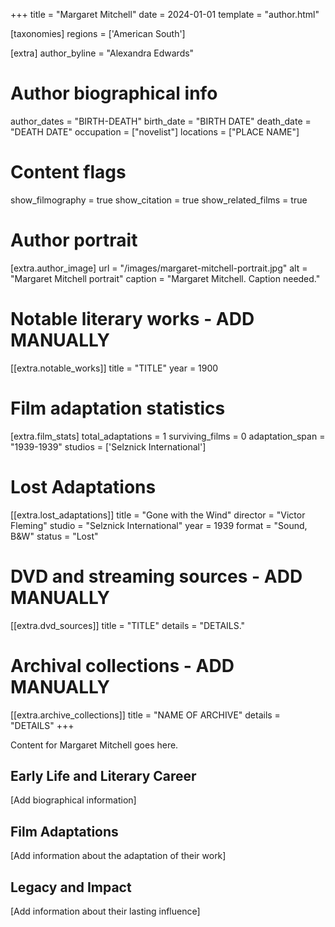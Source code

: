 +++
title = "Margaret Mitchell"
date = 2024-01-01
template = "author.html"

[taxonomies]
regions = ['American South']

[extra]
author_byline = "Alexandra Edwards"

# Author biographical info
author_dates = "BIRTH-DEATH"
birth_date = "BIRTH DATE"
death_date = "DEATH DATE"
occupation = ["novelist"]
locations = ["PLACE NAME"]

# Content flags
show_filmography = true
show_citation = true
show_related_films = true

# Author portrait
[extra.author_image]
url = "/images/margaret-mitchell-portrait.jpg"
alt = "Margaret Mitchell portrait"
caption = "Margaret Mitchell. Caption needed."

# Notable literary works - ADD MANUALLY
[[extra.notable_works]]
title = "TITLE"
year = 1900

# Film adaptation statistics
[extra.film_stats]
total_adaptations = 1
surviving_films = 0
adaptation_span = "1939-1939"
studios = ['Selznick International']
# Lost Adaptations
[[extra.lost_adaptations]]
title = "Gone with the Wind"
director = "Victor Fleming"
studio = "Selznick International"
year = 1939
format = "Sound, B&W"
status = "Lost"


# DVD and streaming sources - ADD MANUALLY
[[extra.dvd_sources]]
title = "TITLE"
details = "DETAILS."

# Archival collections - ADD MANUALLY
[[extra.archive_collections]]
title = "NAME OF ARCHIVE"
details = "DETAILS"
+++

Content for Margaret Mitchell goes here. 

## Early Life and Literary Career

[Add biographical information]

## Film Adaptations

[Add information about the adaptation of their work]

## Legacy and Impact

[Add information about their lasting influence]
